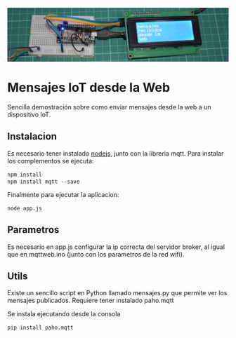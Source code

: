 ![Image](https://raw.githubusercontent.com/gsampallo/messageFromWeb/master/views/image/home.jpg)

# Mensajes IoT desde la Web

Sencilla demostración sobre como enviar mensajes desde la web a un dispositivo IoT.

## Instalacion

Es necesario tener instalado [nodejs](https://nodejs.org/es/), junto con la libreria mqtt. Para instalar los complementos se ejecuta:
```
npm install
npm install mqtt --save
```

Finalmente para ejecutar la aplicacion: 
```
node app.js
```

## Parametros

Es necesario en app.js configurar la ip correcta del servidor broker, al igual que en mqttweb.ino (junto con los parametros de la red wifi).

## Utils

Existe un sencillo script en Python llamado mensajes.py que permite ver los mensajes publicados. Requiere tener instalado paho.mqtt

Se instala ejecutando desde la consola

```
pip install paho.mqtt
```